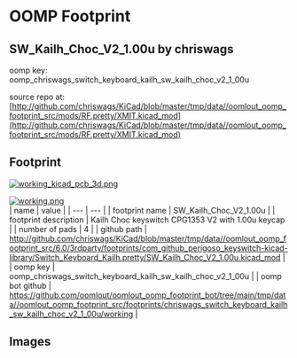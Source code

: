 # OOMP Footprint  
## SW_Kailh_Choc_V2_1.00u  by chriswags  
  
oomp key: oomp_chriswags_switch_keyboard_kailh_sw_kailh_choc_v2_1_00u  
  
source repo at: [http://github.com/chriswags/KiCad/blob/master/tmp/data//oomlout_oomp_footprint_src/mods/RF.pretty/XMIT.kicad_mod](http://github.com/chriswags/KiCad/blob/master/tmp/data//oomlout_oomp_footprint_src/mods/RF.pretty/XMIT.kicad_mod)  
## Footprint  
  
[![working_kicad_pcb_3d.png](working_kicad_pcb_3d_600.png)](working_kicad_pcb_3d.png)  
  
[![working.png](working_600.png)](working.png)  
| name | value | 
| --- | --- | 
| footprint name | SW_Kailh_Choc_V2_1.00u | 
| footprint description | Kailh Choc keyswitch CPG1353 V2 with 1.00u keycap | 
| number of pads | 4 | 
| github path | http://github.com/chriswags/KiCad/blob/master/tmp/data//oomlout_oomp_footprint_src/6.0/3rdparty/footprints/com_github_perigoso_keyswitch-kicad-library/Switch_Keyboard_Kailh.pretty/SW_Kailh_Choc_V2_1.00u.kicad_mod | 
| oomp key | oomp_chriswags_switch_keyboard_kailh_sw_kailh_choc_v2_1_00u | 
| oomp bot github | https://github.com/oomlout/oomlout_oomp_footprint_bot/tree/main/tmp/data//oomlout_oomp_footprint_src/footprints/chriswags_switch_keyboard_kailh_sw_kailh_choc_v2_1_00u/working | 
## Images  
